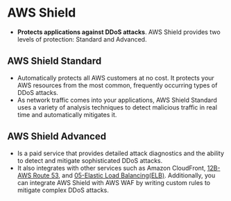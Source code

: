 # AWS Shield
- **Protects applications against DDoS attacks**. AWS Shield provides two levels of protection: Standard and Advanced.

## AWS Shield Standard
- Automatically protects all AWS customers at no cost. It protects your AWS resources from the most common, frequently occurring types of DDoS attacks.
- As network traffic comes into your applications, AWS Shield Standard uses a variety of analysis techniques to detect malicious traffic in real time and automatically mitigates it.

## AWS Shield Advanced
- Is a paid service that provides detailed attack diagnostics and the ability to detect and mitigate sophisticated DDoS attacks.
- It also integrates with other services such as Amazon CloudFront, [12B-AWS Route 53](../Module%204%20-%20Networking/12B-AWS%20Route%2053.md), and [05-Elastic Load Balancing(ELB)](../Module%202%20-%20Compute%20in%20the%20Cloud/05-Elastic%20Load%20Balancing(ELB).md). Additionally, you can integrate AWS Shield with AWS WAF by writing custom rules to mitigate complex DDoS attacks.